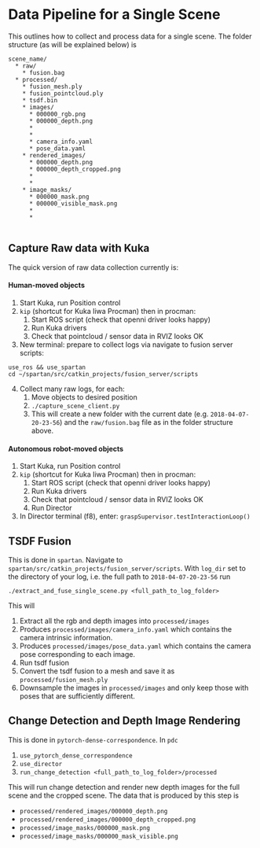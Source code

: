 # Data Pipeline for a Single Scene

This outlines how to collect and process data for a single scene. The folder structure (as will be explained below) is 
```
scene_name/
  * raw/
    * fusion.bag
  * processed/
    * fusion_mesh.ply
    * fusion_pointcloud.ply
    * tsdf.bin
    * images/
      * 000000_rgb.png
      * 000000_depth.png
      *
      *
      * camera_info.yaml
      * pose_data.yaml
    * rendered_images/
      * 000000_depth.png
      * 000000_depth_cropped.png
      *
      *
    * image_masks/
      * 000000_mask.png
      * 000000_visible_mask.png
      *
      *
      
```

## Capture Raw data with Kuka

The quick version of raw data collection currently is:

#### Human-moved objects

1. Start Kuka, run Position control
2. `kip` (shortcut for Kuka Iiwa Procman) then in procman: 
    1. Start ROS script (check that openni driver looks happy)
    2. Run Kuka drivers
    3. Check that pointcloud / sensor data in RVIZ looks OK
3. New terminal: prepare to collect logs via navigate to fusion server scripts:
```
use_ros && use_spartan
cd ~/spartan/src/catkin_projects/fusion_server/scripts
```
4. Collect many raw logs, for each:
    1. Move objects to desired position
    2. `./capture_scene_client.py`
    3. This will create a new folder with the current date (e.g. `2018-04-07-20-23-56`) and the `raw/fusion.bag` file as in the folder structure above.

#### Autonomous robot-moved objects

1. Start Kuka, run Position control
2. `kip` (shortcut for Kuka Iiwa Procman) then in procman: 
    1. Start ROS script (check that openni driver looks happy)
    2. Run Kuka drivers
    3. Check that pointcloud / sensor data in RVIZ looks OK
    4. Run Director
3. In Director terminal (f8), enter: `graspSupervisor.testInteractionLoop()`

## TSDF Fusion
This is done in `spartan`. Navigate to `spartan/src/catkin_projects/fusion_server/scripts`. With `log_dir` set to the directory of your log, i.e. the full path to `2018-04-07-20-23-56` run 

```
./extract_and_fuse_single_scene.py <full_path_to_log_folder>
```


This will

1. Extract all the rgb and depth images into `processed/images`
2. Produces `processed/images/camera_info.yaml` which contains the camera intrinsic information.
2. Produces `processed/images/pose_data.yaml` which contains the camera pose corresponding to each image.
2. Run tsdf fusion
3. Convert the tsdf fusion to a mesh and save it as `processed/fusion_mesh.ply`
4. Downsample the images in `processed/images` and only keep those with poses that are sufficiently different.

## Change Detection and Depth Image Rendering
This is done in `pytorch-dense-correspondence`. In `pdc`

1. `use_pytorch_dense_correspondence`
2. `use_director`
3. `run_change_detection <full_path_to_log_folder>/processed`

This will run change detection and render new depth images for the full scene and the cropped scene. The data that is produced by this step is

- `processed/rendered_images/000000_depth.png`
- `processed/rendered_images/000000_depth_cropped.png`
- `processed/image_masks/000000_mask.png`
- `processed/image_masks/000000_mask_visible.png`

